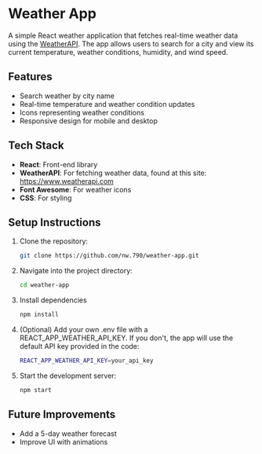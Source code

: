 # Weather App

A simple React weather application that fetches real-time weather data using the [WeatherAPI](https://www.weatherapi.com/). The app allows users to search for a city and view its current temperature, weather conditions, humidity, and wind speed.

## Features
- Search weather by city name
- Real-time temperature and weather condition updates
- Icons representing weather conditions
- Responsive design for mobile and desktop

## Tech Stack
- **React**: Front-end library
- **WeatherAPI**: For fetching weather data, found at this site: https://www.weatherapi.com
- **Font Awesome**: For weather icons
- **CSS**: For styling

## Setup Instructions
1. Clone the repository:
   ```bash
   git clone https://github.com/nw.790/weather-app.git
2. Navigate into the project directory:
    ```bash
    cd weather-app
3. Install dependencies
    ```bash
    npm install
4. (Optional) Add your own .env file with a REACT_APP_WEATHER_API_KEY. If you don't, the app will use the default API key provided in the code:
    ```bash
    REACT_APP_WEATHER_API_KEY=your_api_key
5. Start the development server:
    ```bash
    npm start

## Future Improvements
- Add a 5-day weather forecast
- Improve UI with animations
